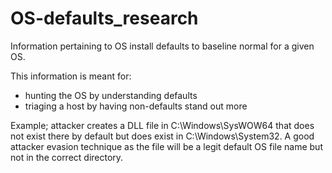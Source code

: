 # OS-defaults_research
Information pertaining to OS install defaults to baseline normal for a given OS.

This information is meant for:
 - hunting the OS by understanding defaults
 - triaging a host by having non-defaults stand out more

Example; attacker creates a DLL file in C:\Windows\SysWOW64 that does not exist there by default but does exist in C:\Windows\System32. A good attacker evasion technique as the file will be a legit default OS file name but not in the correct directory.